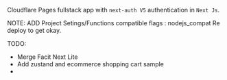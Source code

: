 Cloudflare Pages fullstack app with `next-auth V5` authentication  in `Next Js`.

NOTE:
ADD Project Setings/Functions compatible flags : nodejs_compat
Re deploy to get okay.

TODO:
- Merge Facit Next Lite
- Add zustand and ecommerce shopping cart sample
- 